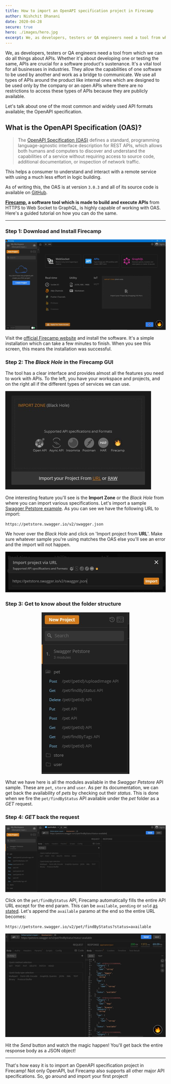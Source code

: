 ```yaml
---
title: How to import an OpenAPI specification project in Firecamp 
author: Nishchit Dhanani
date: 2020-04-28
secure: true
hero: ./images/hero.jpg
excerpt: We, as developers, testers or QA engineers need a tool from which we can do all things about APIs.
---
```


<!-- INTRO  -->
We, as developers, testers or QA engineers need a tool from which we can do all things about APIs. Whether it's about developing one or testing the same, APIs are crucial for a software product's sustenance. It's a vital tool for all businesses in industries. They allow the capabilities of one software to be used by another and work as a bridge to communicate. We use all types of APIs around the product like internal ones which are designed to be used only by the company or an open APIs where there are no restrictions to access these types of APIs because they are publicly available.

Let's talk about one of the most common and widely used API formats available; the OpenAPI specification.

## What is the OpenAPI Specification (OAS)?

> The [OpenAPI Specification (OAS)](https://www.openapis.org/) defines a standard, programming language-agnostic interface description for REST APIs, which allows both humans and computers to discover and understand the capabilities of a service without requiring access to source code, additional documentation, or inspection of network traffic.

This helps a consumer to understand and interact with a remote service with using a much less effort in logic building. 

As of writing this, the OAS is at version `3.0.3` and all of its source code is available on [GitHub](github.com/OAI/OpenAPI-Specification/).

**[Firecamp](https://firecamp.io/), a software tool which is made to build and execute APIs** from HTTPS to Web Socket to GraphQL, is highly capable of working with OAS. Here's a guided tutorial on how you can do the same.

---
<!-- BODY  -->
### Step 1: Download and Install Firecamp

<!-- Fire camp screenshot -->

<div className="Image__Small">
  <img
    src="./images/Firecamp.jpg"
    title="Firecamp initial screen"
    alt="Firecamp image"
  />
</div>

Visit the [official Firecamp website](https://firecamp.io/) and install the software. It's a simple installation which can take a few minutes to finish. When you see this screen, this means the installation was successful.

### Step 2: The  _Black Hole_ in the  Firecamp GUI

The tool has a clear interface and provides almost all the features you need to work with APIs. To the left, you have your workspace and projects, and on the right all if the different types of services we can use.

<!-- Black hole image -->
<div className="Image__Small">
  <img
    src="./images/importzone.jpg"
    title="Firecamp's Black Hole"
    alt="Import zone image"
  />
</div>

One interesting feature you'll see is the **Import Zone** or the _Black Hole_ from where you can import various specifications. Let's import a sample [Swagger Petstore example](https://petstore.swagger.io/#/).  As you can see we have the following URL to import: 

`https://petstore.swagger.io/v2/swagger.json`

We hover over the _Black Hole_ and click on 'Import project from **URL**'. Make sure whatever sample you're using matches the OAS else you'll see an error and the import will not happen.

<!-- Image importing the URL -->
<div className="Image__Small">
  <img
    src="./images/importviaurl.jpg"
    title="Import via URL"
    alt="Import via URL image"
  />
</div>

### Step 3: Get to know about the folder structure

<!-- Folder image -->
<div className="Image__Small">
<center>
  <img
    src="./images/projectimported.jpg"
    title="Imported project modules"
    alt="Modules in our project"
  />
 </center>
</div>

What we have here is all the modules available in the _Swagger Petstore_  API sample. These are `pet`, `store` and `user`. As per its documentation, we can get back the availability of _pets_ by checking out their _status_. This is done when we fire the `pet/findByStatus` API available under the _pet_ folder as a _GET_ request. 

### Step 4: _GET_ back the request

<!-- Before sending request image -->
<div className="Image__Small">
  <img
    src="./images/beforesendingresponse.jpg"
    title="Before sending the request"
    alt="Image before sending the request"
  />
</div>

Click on the  `pet/findByStatus` API, Firecamp automatically fills the entire API URL except for the end param. This can be `available`, `pending` or `sold` [as stated](https://petstore.swagger.io/#/pet/findPetsByStatus). Let's append the `available` paramo at the end so the entire URL becomes:

`https://petstore.swagger.io/v2/pet/findByStatus?status=available`

<!-- After sending request image -->
<div className="Image__Small">
  <img
    src="./images/aftersendingrequest.jpg"
    title="Request we get"
    alt="Image after sending the request"
  />
</div>

Hit the _Send_ button and watch the magic happen! You'll get back the entire response body as a JSON object! 

---
<!-- CONCLUSION -->
That's how easy it is to import an OpenAPI specification project in Firecamp! Not only OpenAPI, but Firecamp also supports all other major API specifications. So, go around and import your first project!
